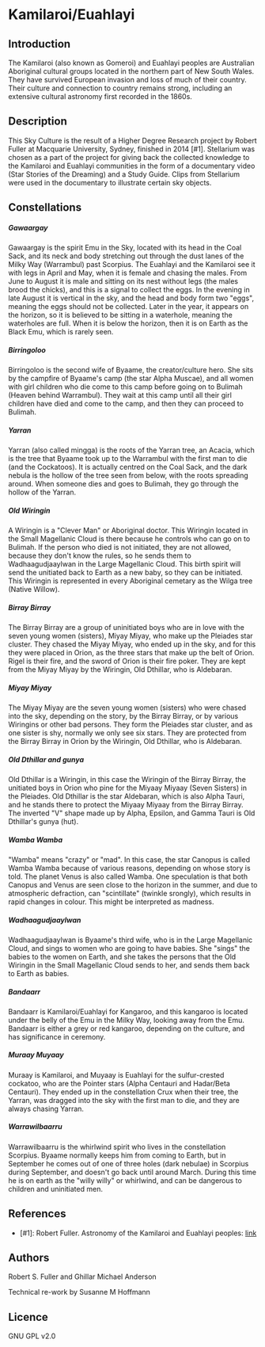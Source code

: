 # Kamilaroi/Euahlayi

## Introduction

The Kamilaroi (also known as Gomeroi) and Euahlayi peoples are Australian
Aboriginal cultural groups located in the northern part of New South Wales.
They have survived European invasion and loss of much of their country. Their
culture and connection to country remains strong, including an extensive
cultural astronomy first recorded in the 1860s.

## Description

This Sky Culture is the result of a Higher Degree Research project by
Robert Fuller at Macquarie University, Sydney, finished in 2014 [#1].
Stellarium was chosen as a part of the project for giving back the collected
knowledge to the Kamilaroi and Euahlayi communities in the form of a
documentary video (Star Stories of the Dreaming) and a Study Guide. Clips from
Stellarium were used in the documentary to illustrate certain sky objects.

## Constellations

##### Gawaargay

Gawaargay is the spirit Emu in the Sky, located with its head in the Coal Sack,
and its neck and body stretching out through the dust lanes of the Milky Way
(Warrambul) past Scorpius. The Euahlayi and the Kamilaroi see it with legs in
April and May, when it is female and chasing the males. From June to August it
is male and sitting on its nest without legs (the males brood the chicks), and
this is a signal to collect the eggs. In the evening in late August it is
vertical in the sky, and the head and body form two "eggs", meaning the eggs
should not be collected. Later in the year, it appears on the horizon, so it is
believed to be sitting in a waterhole, meaning the waterholes are full. When it
is below the horizon, then it is on Earth as the Black Emu, which is rarely
seen.

##### Birringoloo

Birringoloo is the second wife of Byaame, the creator/culture hero. She sits by
the campfire of Byaame's camp (the star Alpha Muscae), and all women with girl
children who die come to this camp before going on to Bulimah (Heaven behind
Warrambul). They wait at this camp until all their girl children have died and
come to the camp, and then they can proceed to Bulimah.

##### Yarran

Yarran (also called mingga) is the roots of the Yarran tree, an Acacia, which
is the tree that Byaame took up to the Warrambul with the first man to die (and
the Cockatoos). It is actually centred on the Coal Sack, and the dark nebula is
the hollow of the tree seen from below, with the roots spreading around. When
someone dies and goes to Bulimah, they go through the hollow of the Yarran.

##### Old Wiringin

A Wiringin is a "Clever Man" or Aboriginal doctor. This Wiringin located in the
Small Magellanic Cloud is there because he controls who can go on to Bulimah.
If the person who died is not initiated, they are not allowed, because they
don't know the rules, so he sends them to Wadhaagudjaaylwan in the Large
Magellanic Cloud. This birth spirit will send the unitiated back to Earth as a
new baby, so they can be initiated. This Wiringin is represented in every
Aboriginal cemetary as the Wilga tree (Native Willow).

##### Birray Birray

The Birray Birray are a group of uninitiated boys who are in love with the
seven young women (sisters), Miyay Miyay, who make up the Pleiades star
cluster. They chased the Miyay Miyay, who ended up in the sky, and for this
they were placed in Orion, as the three stars that make up the belt of Orion.
Rigel is their fire, and the sword of Orion is their fire poker. They are kept
from the Miyay Miyay by the Wiringin, Old Dthillar, who is Aldebaran.

##### Miyay Miyay

The Miyay Miyay are the seven young women (sisters) who were chased into the
sky, depending on the story, by the Birray Birray, or by various Wiringins or
other bad persons. They form the Pleiades star cluster, and as one sister is
shy, normally we only see six stars. They are protected from the Birray Birray
in Orion by the Wiringin, Old Dthillar, who is Aldebaran.

##### Old Dthillar and gunya

Old Dthillar is a Wiringin, in this case the Wiringin of the Birray Birray, the
unitiated boys in Orion who pine for the Miyaay Miyaay (Seven Sisters) in the
Pleiades. Old Dthillar is the star Aldebaran, which is also Alpha Tauri, and he
stands there to protect the Miyaay Miyaay from the Birray Birray. The inverted
"V" shape made up by Alpha, Epsilon, and Gamma Tauri is Old Dthillar's gunya
(hut).

##### Wamba Wamba

"Wamba" means "crazy" or "mad". In this case, the star Canopus is called Wamba
Wamba because of various reasons, depending on whose story is told. The planet
Venus is also called Wamba. One speculation is that both Canopus and Venus are
seen close to the horizon in the summer, and due to atmospheric defraction, can
"scintillate" (twinkle srongly), which results in rapid changes in colour. This
might be interpreted as madness.

##### Wadhaagudjaaylwan

Wadhaagudjaaylwan is Byaame's third wife, who is in the Large Magellanic Cloud,
and sings to women who are going to have babies. She "sings" the babies to the
women on Earth, and she takes the persons that the Old Wiringin in the Small
Magellanic Cloud sends to her, and sends them back to Earth as babies.

##### Bandaarr

Bandaarr is Kamilaroi/Euahlayi for Kangaroo, and this kangaroo is located under
the belly of the Emu in the Milky Way, looking away from the Emu. Bandaarr is
either a grey or red kangaroo, depending on the culture, and has significance
in ceremony.

##### Muraay Muyaay

Muraay is Kamilaroi, and Muyaay is Euahlayi for the sulfur-crested cockatoo,
who are the Pointer stars (Alpha Centauri and Hadar/Beta Centauri). They ended
up in the constellation Crux when their tree, the Yarran, was dragged into the
sky with the first man to die, and they are always chasing Yarran.

##### Warrawilbaarru

Warrawilbaarru is the whirlwind spirit who lives in the constellation Scorpius.
Byaame normally keeps him from coming to Earth, but in September he comes out
of one of three holes (dark nebulae) in Scorpius during September, and doesn't
go back until around March. During this time he is on earth as the "willy
willy" or whirlwind, and can be dangerous to children and uninitiated men.

## References

 - [#1]: Robert Fuller. Astronomy of the Kamilaroi and Euahlayi peoples: [link](https://unsw.academia.edu/RobertFuller)

## Authors

Robert S. Fuller and Ghillar Michael Anderson

Technical re-work by Susanne M Hoffmann

## Licence

GNU GPL v2.0
